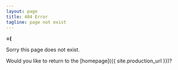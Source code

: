 ```yaml
---
layout: page
title: 404 Error
tagline: page not exist
---
```


**=(**

Sorry this page does not exist.

Would you like to return to the [homepage]({{ site.production_url }})?
